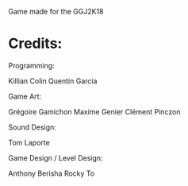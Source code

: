 Game made for the GGJ2K18

# Credits: 
Programming:

Killian Colin
Quentin Garcia
 
Game Art:

Grégoire Gamichon
Maxime Genier
Clément Pinczon 
 
Sound Design:

Tom Laporte
 
Game Design / Level Design:

Anthony Berisha
Rocky To


